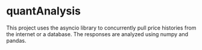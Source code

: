 quantAnalysis
=============

This project uses the asyncio library to concurrently pull price histories from the internet or a database. The responses are analyzed using numpy and pandas.
